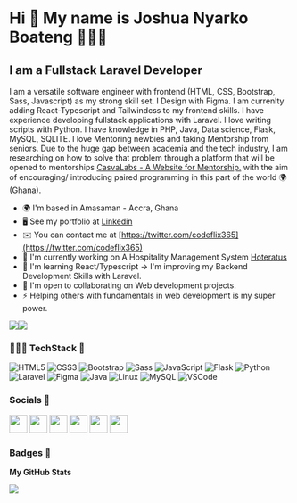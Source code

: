 Hi 👋 My name is Joshua Nyarko Boateng 👨🏾‍💻
==========================================

I am a Fullstack Laravel Developer
-----------------------------------------------------

I am a versatile software engineer with frontend (HTML, CSS, Bootstrap, Sass, Javascript) as my strong skill set. I Design with Figma. I am currenlty adding React-Typescript and Tailwindcss to my frontend skills. I have experience developing fullstack applications with Laravel. I love writing scripts with Python. I have knowledge in PHP, Java, Data science, Flask, MySQL, SQLITE. I love Mentoring newbies and taking Mentorship from seniors. Due to the huge gap between academia and the tech industry, 
I am researching on how to solve that problem through a platform that will be opened to mentorships [CasvaLabs - A Website for Mentorship.](http://github.com/josh-boat365/casvalabs) with the aim of encouraging/ introducing paired programming in this part of the world 🌍(Ghana).

* 🌍  I'm based in Amasaman - Accra, Ghana
* 🖥️  See my portfolio at [Linkedin](http://linkedin.com/in/josh-boat)
* ✉️  You can contact me at [https://twitter.com/codeflix365](https://twitter.com/codeflix365)
* 🚀  I'm currently working on A Hospitality Management System [Hoteratus](https://csa.trypid.com/)
* 🧠  I'm learning React/Typescript -> I'm improving my Backend Development Skills with Laravel.
* 🤝  I'm open to collaborating on Web development projects.
* ⚡  Helping others with fundamentals in web development is my super power.

<a href="https://x.com/codeflix365" target="_blank" rel="noreferrer"><img
src="https://img.shields.io/twitter/follow/codeflix365?logo=twitter&style=for-the-badge&color=facc15&labelColor=1c1917"
/></a><a href="https://www.github.com/josh-boat365" target="_blank" rel="noreferrer"><img
src="https://img.shields.io/github/followers/josh-boat365?logo=github&style=for-the-badge&color=facc15&labelColor=1c1917" /></a>

### 👨🏾‍💻 TechStack 🚀

![HTML5](https://img.shields.io/badge/html5-%23E34F26.svg?style=for-the-badge&logo=html5&logoColor=white)
![CSS3](https://img.shields.io/badge/css3-%231572B6.svg?style=for-the-badge&logo=css3&logoColor=white)
![Bootstrap](https://img.shields.io/badge/bootstrap-%23563D7C.svg?style=for-the-badge&logo=bootstrap&logoColor=white)
![Sass](https://img.shields.io/badge/sass-%2338B2AC.svg?style=for-the-badge&logo=sass&logoColor=white)
![JavaScript](https://img.shields.io/badge/javascript-%23323330.svg?style=for-the-badge&logo=javascript&logoColor=%23F7DF1E)
![Flask](https://img.shields.io/badge/flask-%2320232a.svg?style=for-the-badge&logo=flask&logoColor=%2361DAFB)
![Python](https://img.shields.io/badge/python-%23593d88.svg?style=for-the-badge&logo=python&logoColor=white)
![Laravel](https://img.shields.io/badge/laravel-%23404d59.svg?style=for-the-badge&logo=laravel&logoColor=%2361DAFB)
![Figma](https://img.shields.io/badge/figma-6DA55F?style=for-the-badge&logo=node.js&logoColor=white)
![Java](https://img.shields.io/badge/java-%23ED8B00.svg?style=for-the-badge&logo=java&logoColor=white)
![Linux](https://img.shields.io/badge/Linux-FCC624?style=for-the-badge&logo=linux&logoColor=black)
![MySQL](https://img.shields.io/badge/MySQL-%23563D7C.svg?style=for-the-badge&logo=mysql&logoColor=white)
![VSCode](https://img.shields.io/badge/vscode-%23563D7C.svg?style=for-the-badge&logo=vscode&logoColor=green)

### Socials 📣

<p align="left"> <a href="https://www.github.com/josh-boat365" target="_blank" rel="noreferrer"><img src="https://raw.githubusercontent.com/danielcranney/readme-generator/main/public/icons/socials/github.svg" width="32" height="32" /></a> <a href="http://www.instagram.com/codeflix365" target="_blank" rel="noreferrer"><img src="https://raw.githubusercontent.com/danielcranney/readme-generator/main/public/icons/socials/instagram.svg" width="32" height="32" /></a> <a href="https://www.linkedin.com/in/josh-boat" target="_blank" rel="noreferrer"><img src="https://raw.githubusercontent.com/danielcranney/readme-generator/main/public/icons/socials/linkedin.svg" width="32" height="32" /></a> <a href="https://www.stackoverflow.com/users/13979990/joshua-nyarko-boateng" target="_blank" rel="noreferrer"><img src="https://raw.githubusercontent.com/danielcranney/readme-generator/main/public/icons/socials/stackoverflow.svg" width="32" height="32" /></a> <a href="https://www.x.com/codeflix365" target="_blank" rel="noreferrer"><img src="https://raw.githubusercontent.com/danielcranney/readme-generator/main/public/icons/socials/twitter.svg" width="32" height="32" /></a> <a href="https://www.youtube.com/@casvalabs" target="_blank" rel="noreferrer"><img src="https://raw.githubusercontent.com/danielcranney/readme-generator/main/public/icons/socials/youtube.svg" width="32" height="32" /></a></p>

### Badges 🌟

<b>My GitHub Stats</b>



<a href="http://www.github.com/josh-boat365"><img src="https://github-readme-streak-stats.herokuapp.com/?user=josh-boat365&stroke=ffffff&background=1c1917&ring=a855f7&fire=a855f7&currStreakNum=ffffff&currStreakLabel=a855f7&sideNums=ffffff&sideLabels=ffffff&dates=ffffff&hide_border=true" /></a>





